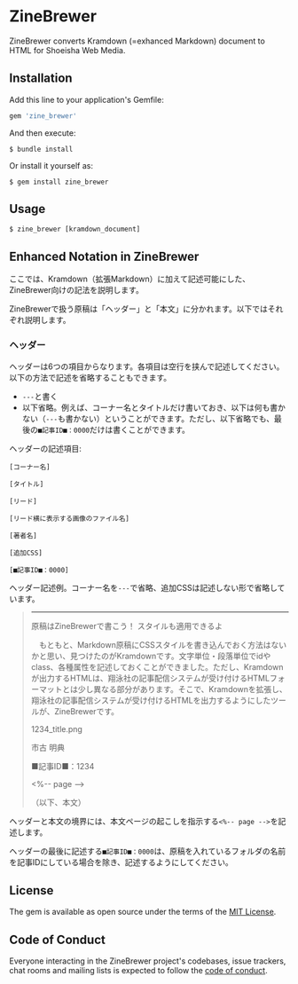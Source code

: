 # ZineBrewer

ZineBrewer converts Kramdown (=exhanced Markdown) document to HTML for Shoeisha Web Media.

## Installation

Add this line to your application's Gemfile:

```ruby
gem 'zine_brewer'
```

And then execute:

    $ bundle install

Or install it yourself as:

    $ gem install zine_brewer

## Usage

    $ zine_brewer [kramdown_document]

## Enhanced Notation in ZineBrewer

ここでは、Kramdown（拡張Markdown）に加えて記述可能にした、ZineBrewer向けの記法を説明します。

ZineBrewerで扱う原稿は「ヘッダー」と「本文」に分かれます。以下ではそれぞれ説明します。

### ヘッダー

ヘッダーは6つの項目からなります。各項目は空行を挟んで記述してください。以下の方法で記述を省略することもできます。

* `---`と書く
* 以下省略。例えば、コーナー名とタイトルだけ書いておき、以下は何も書かない（`---`も書かない）ということができます。ただし、以下省略でも、最後の`■記事ID■：0000`だけは書くことができます。

ヘッダーの記述項目:
```
[コーナー名]

[タイトル]

[リード]

[リード横に表示する画像のファイル名]

[著者名]

[追加CSS]

[■記事ID■：0000]
```

ヘッダー記述例。コーナー名を`---`で省略、追加CSSは記述しない形で省略しています。

> ---
> 
> 原稿はZineBrewerで書こう！ スタイルも適用できるよ
> 
> 　もともと、Markdown原稿にCSSスタイルを書き込んでおく方法はないかと思い、見つけたのがKramdownです。文字単位・段落単位でidやclass、各種属性を記述しておくことができました。ただし、Kramdownが出力するHTMLは、翔泳社の記事配信システムが受け付けるHTMLフォーマットとは少し異なる部分があります。そこで、Kramdownを拡張し、翔泳社の記事配信システムが受け付けるHTMLを出力するようにしたツールが、ZineBrewerです。
> 
> 1234_title.png
> 
> 市古 明典
> 
> ■記事ID■：1234
> 
> <%-- page -->
> 
> （以下、本文）


ヘッダーと本文の境界には、本文ページの起こしを指示する`<%-- page -->`を記述します。

ヘッダーの最後に記述する`■記事ID■：0000`は、原稿を入れているフォルダの名前を記事IDにしている場合を除き、記述するようにしてください。

## License

The gem is available as open source under the terms of the [MIT License](https://opensource.org/licenses/MIT).

## Code of Conduct

Everyone interacting in the ZineBrewer project's codebases, issue trackers, chat rooms and mailing lists is expected to follow the [code of conduct](https://github.com/akinori-ichigo/zine_brewer/blob/master/CODE_OF_CONDUCT.md).
